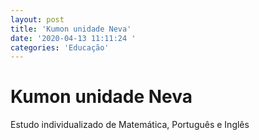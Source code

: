 ```yaml
---
layout: post
title: 'Kumon unidade Neva'
date: '2020-04-13 11:11:24 '
categories: 'Educação'
---
```


# Kumon unidade Neva

Estudo individualizado de Matemática, Português e Inglês 
